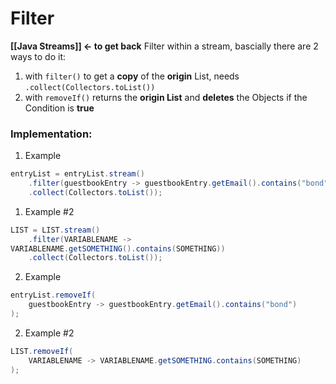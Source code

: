 # Filter
**[[Java Streams]] <- to get back**
Filter within a stream, bascially there are 2 ways to do it:
1. with `filter()` to get a **copy** of the **origin** List, needs `.collect(Collectors.toList())`
2. with `removeIf()` returns the **origin List** and **deletes** the Objects if the Condition is **true**


### Implementation:
1. Example
```java
entryList = entryList.stream()
	.filter(guestbookEntry -> guestbookEntry.getEmail().contains("bond"))
	.collect(Collectors.toList());

```
1. Example #2
```java
LIST = LIST.stream()
	.filter(VARIABLENAME -> 
VARIABLENAME.getSOMETHING().contains(SOMETHING))
	.collect(Collectors.toList());

```

2. Example
```java
entryList.removeIf(
	guestbookEntry -> guestbookEntry.getEmail().contains("bond")
);
 ```
 2. Example #2
```java
LIST.removeIf(
	VARIABLENAME -> VARIABLENAME.getSOMETHING.contains(SOMETHING)
);

```